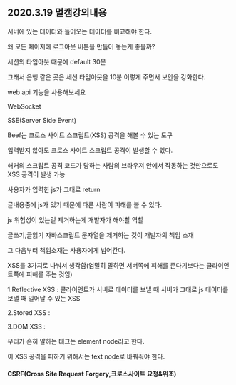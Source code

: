 ## 2020.3.19 멀캠강의내용



서버에 있는 데이터와 들어오는 데이터를 비교해야 한다.



왜 모든 페이지에 로그아웃 버튼을 만들어 놓는게 좋을까?



세션의 타임아웃 때문에 default 30분



그래서 은행 같은 곳은 세션 타임아웃을 10분 이렇게 주면서 보안을 강화한다.



web api 기능을 사용해보세요 

WebSocket

SSE(Server Side  Event)





Beef는 크로스 사이트 스크립트(XSS) 공격을 해볼 수 있는 도구



입력받지 않아도 크로스 사이트 스크립트 공격이 발생할 수 있다.

해커의 스크립트 공격 코드가 당하는 사람의 브라우저 안에서 작동하는 것만으로도 XSS 공격이 발생 가능

 

사용자가 입력한 js가 그대로 return 

글내용중에 js가 있기 때문에 다른 사람이 피해를 볼 수 있다.



js 위험성이 있는걸 제거하는게 개발자가 해야할 역할



글쓰기,글읽기 자바스크립트 문자열을 제거하는 것이 개발자의 책임 소재

그 다음부터 책임소재는 사용자에게 넘어간다.





XSS를 3가지로 나눠서 생각함(엄밀히 말하면 서버쪽에 피해를 준다기보다는 클라이언트쪽에 피해를 주는 것임)

1.Reflective XSS : 클라이언트가 서버로 데이터를 보낼 때 서버가 그대로 js 데이터를 보낼 때 일어날 수 있는 XSS



2.Stored XSS : 



3.DOM XSS : 

우리가 흔히 말하는 태그는 element node라고 한다.

이 XSS 공격을 피하기 위해서는 text node로 바꿔줘야 한다.





#### CSRF(Cross Site Request Forgery,크로스사이트 요청&위조)

